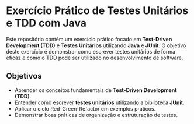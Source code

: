 # Exercício Prático de Testes Unitários e TDD com Java

Este repositório contém um exercício prático focado em **Test-Driven Development (TDD)** e **Testes Unitários** utilizando **Java** e **JUnit**. O objetivo deste exercício é demonstrar como escrever testes unitários de forma eficaz e como o TDD pode ser utilizado no desenvolvimento de software.

## Objetivos

- Aprender os conceitos fundamentais de **Test-Driven Development (TDD)**.
- Entender como escrever **testes unitários** utilizando a biblioteca **JUnit**.
- Aplicar o ciclo Red-Green-Refactor em exemplos práticos.
- Demonstrar boas práticas de organização e estruturação de testes.